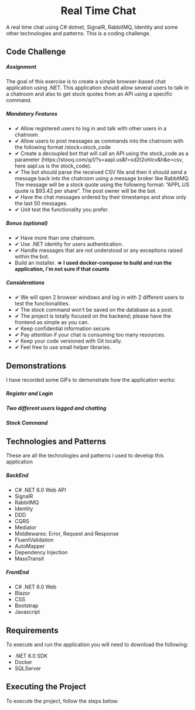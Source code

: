 <h1 align="center">
Real Time Chat
</h1>
A real time chat using C# dotnet, SignalR, RabbitMQ, Identity and some other technologies and patterns. This is a coding challenge.

## Code Challenge

##### Assignment
The goal of this exercise is to create a simple browser-based chat application using .NET.
This application should allow several users to talk in a chatroom and also to get stock quotes from an API using a specific command.

##### Mandatory Features
<ul>
	<li>✔ Allow registered users to log in and talk with other users in a chatroom.</li>
	<li>✔ Allow users to post messages as commands into the chatroom with the following format /stock=stock_code</li>
	<li>✔ Create a decoupled bot that will call an API using the stock_code as a parameter
(https://stooq.com/q/l/?s=aapl.us&f=sd2t2ohlcv&h&e=csv, here aapl.us is the
stock_code).</li>
	<li>✔ The bot should parse the received CSV file and then it should send a message back
	into the chatroom using a message broker like RabbitMQ. The message will be a stock quote
using the following format: “APPL.US quote is $93.42 per share”. The post owner will be
the bot.</li>
	<li>✔ Have the chat messages ordered by their timestamps and show only the last 50
messages.</li>
	<li>✔ Unit test the functionality you prefer.</li>
</ul>

##### Bonus (optional)
<ul>
	<li>✔ Have more than one chatroom.</li>
	<li>✔ Use .NET identity for users authentication.</li>
	<li>✔ Handle messages that are not understood or any exceptions raised within the bot.</li>
	<li> Build an installer. <b>=> I used docker-compose to build and run the application, i'm not sure if that counts</b></li>
</ul>

##### Considerations
<ul>
	<li>✔ We will open 2 browser windows and log in with 2 different users to test the
functionalities.</li>
	<li>✔ The stock command won’t be saved on the database as a post.</li>
	<li>✔ The project is totally focused on the backend; please have the frontend as simple as you
can.</li>
	<li>✔ Keep confidential information secure.</li>
	<li>✔ Pay attention if your chat is consuming too many resources.</li>
	<li>✔ Keep your code versioned with Git locally.</li>
	<li>✔ Feel free to use small helper libraries.</li>
</ul>

## Demonstrations
I have recorded some GIFs to demonstrate how the application works:

##### Register and Login

##### Two different users logged and chatting

##### Stock Command

## Technologies and Patterns
These are all the technologies and patterns i used to develop this application
##### BackEnd
<ul>
	<li>C# .NET 6.0 Web API</li>
	<li>SignalR</li>
	<li>RabbitMQ</li>
	<li>Identity</li>
	<li>DDD</li>
	<li>CQRS</li>
	<li>Mediator</li>
	<li>Middlewares: Error, Request and Response</li>
	<li>FluentValidation</li>
	<li>AutoMapper</li>
	<li>Dependency Injection</li>
	<li>MassTransit</li>
</ul>

##### FrontEnd
<ul>
	<li>C# .NET 6.0 Web</li>
	<li>Blazor</li>
	<li>CSS</li>
	<li>Bootstrap</li>
	<li>Javascript</li>
</ul>

## Requirements
To execute and run the application you will need to download the following:
<ul>
	<li>.NET 6.0 SDK</li>
	<li>Docker</li>
	<li>SQLServer</li>
</ul>

## Executing the Project
To execute the project, follow the steps below:
